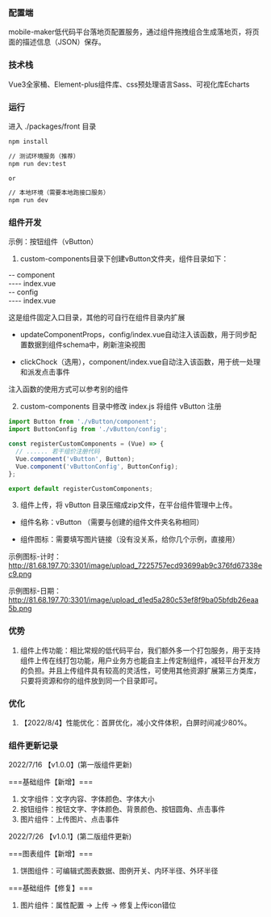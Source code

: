 ### 配置端

mobile-maker低代码平台落地页配置服务，通过组件拖拽组合生成落地页，将页面的描述信息（JSON）保存。

### 技术栈

Vue3全家桶、Element-plus组件库、css预处理语言Sass、可视化库Echarts

### 运行

进入 ./packages/front 目录

```bash
npm install

// 测试环境服务（推荐）
npm run dev:test

or

// 本地环境（需要本地跑接口服务）
npm run dev
```
### 组件开发

示例：按钮组件（vButton）

1. custom-components目录下创建vButton文件夹，组件目录如下：

-- component  
---- index.vue  
-- config  
---- index.vue  

这是组件固定入口目录，其他的可自行在组件目录内扩展

- updateComponentProps，config/index.vue自动注入该函数，用于同步配置数据到组件schema中，刷新渲染视图

- clickChock（选用），component/index.vue自动注入该函数，用于统一处理和派发点击事件  

注入函数的使用方式可以参考别的组件

2. custom-components 目录中修改 index.js 将组件 vButton 注册

```js
import Button from './vButton/component';
import ButtonConfig from './vButton/config';

const registerCustomComponents = (Vue) => {
  // ...... 若干组价注册代码
  Vue.component('vButton', Button);
  Vue.component('vButtonConfig', ButtonConfig);
};

export default registerCustomComponents;
```

3. 组件上传，将 vButton 目录压缩成zip文件，在平台组件管理中上传。

  - 组件名称：vButton （需要与创建的组件文件夹名称相同）
  
  - 组件图标：需要填写图片链接（没有没关系，给你几个示例，直接用）

示例图标-计时：http://81.68.197.70:3301/image/upload_7225757ecd93699ab9c376fd67338ec9.png

示例图标-日期：http://81.68.197.70:3301/image/upload_d1ed5a280c53ef8f9ba05bfdb26eaa5b.png

### 优势

1. 组件上传功能：相比常规的低代码平台，我们额外多一个打包服务，用于支持组件上传在线打包功能，用户业务方也能自主上传定制组件，减轻平台开发方的负担。并且上传组件具有较高的灵活性，可使用其他资源扩展第三方类库，只要将资源和你的组件放到同一个目录即可。

### 优化

1. 【2022/8/4】性能优化：首屏优化，减小文件体积，白屏时间减少80%。

### 组件更新记录

2022/7/16
【v1.0.0】(第一版组件更新)

===基础组件【新增】===  
1. 文字组件：文字内容、字体颜色、字体大小
2. 按钮组件：按钮文字、字体颜色、背景颜色、按钮圆角、点击事件
3. 图片组件：上传图片、点击事件  

2022/7/26
【v1.0.1】(第二版组件更新)

===图表组件【新增】===  
1. 饼图组件：可编辑式图表数据、图例开关、内环半径、外环半径

===基础组件【修复】===  
1. 图片组件：属性配置 -> 上传 -> 修复上传icon错位  